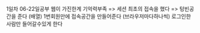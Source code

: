 1일차
06-22일공부
웹이 가진한계 기억력부족 => 세션
최초의 접속을 했다 => 텅빈공간을 준다 (배열)
1번회원만에 접속공간을 만들어준다 (브라우저마다하나씩)
로그인한 사람만 들어갈수있게 한다
